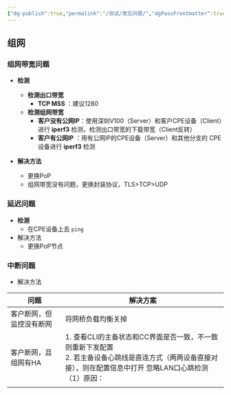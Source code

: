 ```yaml
---
{"dg-publish":true,"permalink":"/测试/常见问题/","dgPassFrontmatter":true,"created":"2025-04-01T21:47:21.774+08:00","updated":"2025-03-24T14:17:14.613+08:00"}
---
```



## 组网

### 组网带宽问题

- **检测**
	- **检测出口带宽**
		- **TCP MSS** ：建议1280
	- **检测组网带宽** 
		- **客户没有公网IP**：使用深圳V100（Server）和客户CPE设备（Client）进行 **iperf3** 检测，检测出口带宽的下载带宽（Client反转）
		- **客户有公网IP** ：用有公网IP的CPE设备（Server）和其他分支的 CPE设备进行 **iperf3** 检测
	  
	  
- **解决方法**
	- 更换PoP
	- 组网带宽没有问题，更换封装协议，TLS>TCP>UDP


### 延迟问题

- **检测**
	- 在CPE设备上去 `ping` 
- 解决方法
	- 更换PoP节点 

### 中断问题

- 解决方法

| 问题           | 解决方案                                                                                           |
| ------------ | ---------------------------------------------------------------------------------------------- |
| 客户断网，但监控没有断网 | 将网桥负载均衡关掉                                                                                      |
| 客户断网，且组网有HA  | 1. 查看CLI的主备状态和CC界面是否一致，不一致则重新下发配置<br>2. 若主备设备心跳线是直连方式（两两设备直接对接），则在配置信息中打开 忽略LAN口心跳检测<br>（1）原因： |
|              |                                                                                                |
